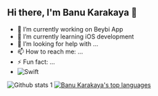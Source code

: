 ## Hi there, I'm Banu Karakaya 👋

- 🔭 I’m currently working on Beybi App
- 🌱 I’m currently learning iOS development
- 🤔 I’m looking for help with ...
- 📫 How to reach me: ...
- ⚡ Fun fact: ...
- ![Swift](https://img.shields.io/badge/-Swift-333333?style=flat&logo=swift)

 ![Github stats 1](https://github-readme-stats.vercel.app/api?username=BanuKarakaya&show_icons=true&theme=catppuccin_latte) 
 [![Banu Karakaya's top languages](https://github-readme-stats.vercel.app/api/top-langs/?username=BanuKarakaya&theme=catppuccin_latte)](https://github.com/BanuKarakaya/github-readme-stats)
